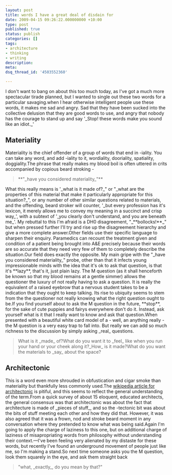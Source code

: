 ```yaml
---
layout: post
title: words I have a great deal of disdain for
date: 2009-04-15 09:26:22.000000000 +10:00
type: post
published: true
status: publish
categories: []
tags:
- architecture
- thinking
- writing
description:
meta:
dsq_thread_id: '4503552360'

---
```

<p>I don't want to bang on about this too much today, as I've got a much more spectacular tirade planned, but I wanted to single out these two words for a particular savaging.when I hear otherwise intelligent people use these words, it makes me sad and angry. Sad that they have been sucked into the collective delusion that they are good words to use, and angry that nobody has the courage to stand up and say '_Stop! these words make you sound like an idiot._'</p>
<h2>Materiality</h2>
<p>Materiality is the chief offender of a group of words that end in -iality. You can take any word, and add -iality to it, wordiality, dooriality, spatiality, doggiality.The phrase that really makes my blood boil is often uttered in crits accompanied by copious beard stroking -</p>
<blockquote><p>**"_have you considered materiality_"**</p>
</blockquote>
<p>What this really means is '_what is it made of?_" or "_what are the properties of this material that make it particularly appropriate for this situation?_", or any number of other similar questions related to materials, and the offending, beard stroker will counter, '_but every profession has it's lexicon, it merely allows me to convey my meaning in a succinct and crisp way_', with a subtext of '_you clearly don't understand, and you are beneath me_'. My rebuttal to this I'm afraid is a DH0 disagreement, "_**bollocks!**_" but when pressed further I'll try and rise up the disagreement hierarchy and give a more complete answer.Other fields use their specific language to sharpen their enquiry. Paramedics can recount the treatment given and condition of a patient being brought into A&amp;E precisely because their words are so accurate that they need very few of them to completely describe the situation.Our field does exactly the opposite. My main gripe with the "_have you considered materiality_" probe, other than that it infects young impressionable minds with the idea that it's ok to ask that question, is that it's **lazy**, that's it, just plain lazy. The M question (as it shall henceforth be known so that my blood remains at a gentle simmer) allows the questioner the luxury of not really having to ask a question. It is really the equivalent of a raised eyebrow that a nervous student takes to be a indication that they ought to keep talking. Its rise to ubiquity seems to stem from the the questioner not really knowing what the right question ought to be.If you find yourself about to ask the M question in the future, **stop**, for the sake of cute puppies and fairys everywhere don't do it. Instead, ask yourself what is it that I really want to know and ask that question.When presented with a beautiful white card model of a - well, an anything really - the M question is a very easy trap to fall into. But really we can add so much richness to the discussion by simply asking _real_ questions.</p>
<blockquote><p>What is it _made_ of?What do you want it to _feel_ like when you run your hand or your cheek along it?_How_ is it made?What do you want the materials to _say_ about the space?</p>
</blockquote>
<h2>Architectonic</h2>
<p>This is a word even more shrouded in obfustication and cigar smoke than materiality but thankfully less commonly used.The <a href="http://en.wikipedia.org/wiki/Architectonic">wikipedia article for architectonic</a> is pitiful, and this seems to reflect the general understanding of the term.From a quick survey of about 15 eloquent, educated architects, the general consensus was that architectonic was about the fact that architecture is made of _pieces of stuff_, and so the -tectonic bit was about the bits of stuff meeting each other and how they did that. However, it was also agreed that it was a frown, nod and stroke beard moment in any conversation where they pretended to know what was being said.Again I'm going to apply the charge of laziness to this one, but on additional charge of laziness of misapropriating words from philosophy without understanding their context.—I've been feeling very alienated by my distaste for these words, but recently I've found an underground movement of people just like me, so I'm making a stand.So next time someone asks you the M question, look them squarely in the eye, and ask them straight back</p>
<blockquote><p>"what, _exactly_, do you mean by that?"</p>
</blockquote>
